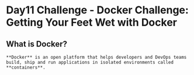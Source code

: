 # **Day11 Challenge - Docker Challenge: Getting Your Feet Wet with Docker**

## **What is Docker?**
    **Docker** is an open platform that helps developers and DevOps teams build, ship and run applications in isolated environments called **containers**.
